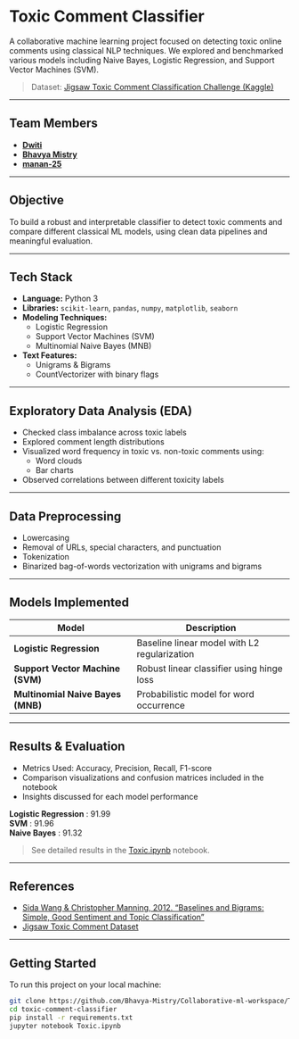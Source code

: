 
# Toxic Comment Classifier

A collaborative machine learning project focused on detecting toxic online comments using classical NLP techniques. We explored and benchmarked various models including Naive Bayes, Logistic Regression, and Support Vector Machines (SVM).

> Dataset: [Jigsaw Toxic Comment Classification Challenge (Kaggle)](https://www.kaggle.com/c/jigsaw-toxic-comment-classification-challenge)

---

## Team Members

- [**Dwiti**](https://github.com/DwitiThaker)  
- [**Bhavya Mistry**](https://github.com/Bhavya-Mistry)  
- [**manan-25**](https://github.com/manan-25)

---

## Objective

To build a robust and interpretable classifier to detect toxic comments and compare different classical ML models, using clean data pipelines and meaningful evaluation.

---

## Tech Stack

- **Language:** Python 3  
- **Libraries:** `scikit-learn`, `pandas`, `numpy`, `matplotlib`, `seaborn`  
- **Modeling Techniques:**  
  - Logistic Regression  
  - Support Vector Machines (SVM)  
  - Multinomial Naive Bayes (MNB)  
- **Text Features:**  
  - Unigrams & Bigrams  
  - CountVectorizer with binary flags  

---

## Exploratory Data Analysis (EDA)

- Checked class imbalance across toxic labels  
- Explored comment length distributions  
- Visualized word frequency in toxic vs. non-toxic comments using:
  - Word clouds
  - Bar charts
- Observed correlations between different toxicity labels

---

## Data Preprocessing

- Lowercasing  
- Removal of URLs, special characters, and punctuation  
- Tokenization  
- Binarized bag-of-words vectorization with unigrams and bigrams  

---

## Models Implemented

| Model                  | Description |
|------------------------|-------------|
| **Logistic Regression** | Baseline linear model with L2 regularization |
| **Support Vector Machine (SVM)** | Robust linear classifier using hinge loss |
| **Multinomial Naive Bayes (MNB)** | Probabilistic model for word occurrence |

---

## Results & Evaluation

- Metrics Used: Accuracy, Precision, Recall, F1-score  
- Comparison visualizations and confusion matrices included in the notebook  
- Insights discussed for each model performance

**Logistic Regression** : 91.99 <br>
**SVM** : 91.96 <br>
**Naive Bayes** : 91.32 <br>

> See detailed results in the [Toxic.ipynb](https://github.com/Bhavya-Mistry/Collaborative-ml-workspace/blob/main/toxic-comment-classifier/Code/toxic-comment-classifier.ipynb) notebook.

---

## References

- [Sida Wang & Christopher Manning, 2012. “Baselines and Bigrams: Simple, Good Sentiment and Topic Classification”](https://aclanthology.org/P12-2018/)
- [Jigsaw Toxic Comment Dataset](https://www.kaggle.com/c/jigsaw-toxic-comment-classification-challenge)

---

## Getting Started

To run this project on your local machine:

```bash
git clone https://github.com/Bhavya-Mistry/Collaborative-ml-workspace/Toxic
cd toxic-comment-classifier
pip install -r requirements.txt
jupyter notebook Toxic.ipynb        
